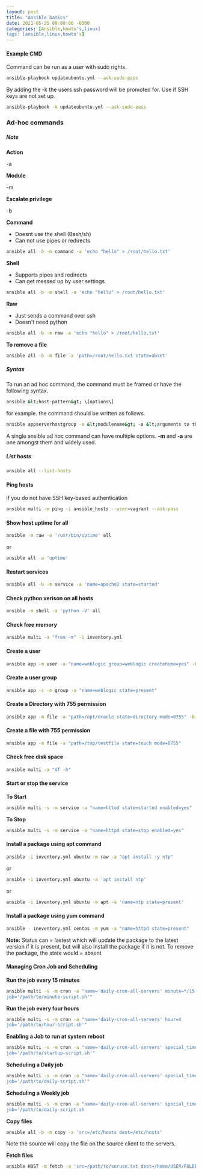 ```yaml
---
layout: post
title: "Ansible basics"
date: 2021-05-25 09:00:00 -0500
categories: [Ansible,howto's,linux]
tags: [ansible,linux,howto's]
---
```


#### Example CMD

Command can be run as a user with sudo rights.

```bash
ansible-playbook updateubuntu.yml --ask-sudo-pass
```

By adding the -k the users ssh password will be promoted for. Use if SSH keys are not set up.

```bash
ansible-playbook -k updateubuntu.yml --ask-sudo-pass
```

### Ad-hoc commands

##### Note

**Action**

-a

**Module**

-m

**Escalate privilege**

-b

**Command**

- Doesnt use the shell (Bash/sh)
- Can not use pipes or redirects

```bash
ansible all -b -m command -a 'echo "hello" > /root/hello.txt'
```

**Shell**

- Supports pipes and redirects
- Can get messed up by user settings

```bash
ansible all -b -m shell -a 'echo "hello" > /root/hello.txt'
```

**Raw**

- Just sends a command over ssh
- Doesn't need python

```bash
ansible all -b -m raw -a 'echo "hello" > /root/hello.txt'
```
**To remove a file**

```bash
ansible all -b -m file -a 'path=/root/hello.txt state=abset'
```

##### Syntax

To run an ad hoc command, the command must be framed or have the following syntax.

```bash
ansible &lt;host-pattern&gt; \[options\]
```
for example. the command should be written as follows.

```bash
ansible appserverhostgroup -m &lt;modulename&gt; -a &lt;arguments to the module&gt;
```
A single ansible ad hoc command can have multiple options. **-m** and **-a** are one amongst them and widely used.

##### List hosts

```bash
ansible all --list-hosts
```
#### Ping hosts

if you do not have SSH key-based authentication

```bash
ansible multi -m ping -i ansible_hosts --user=vagrant --ask-pass
```

#### Show host uptime for all

```bash
ansible -m raw -a '/usr/bin/uptime' all
```
or

```bash
ansible all -a 'uptime'
```

#### Restart services

```bash
ansible all -b -m service -a 'name=apache2 state=started'
```

#### Check python verison on all hosts

```bash
ansible -m shell -a 'python -V' all
```

#### Check free memory

```bash
ansible multi -a "free -m" -i inventory.yml
```

#### Create a user

```bash
ansible app -m user -a "name=weblogic group=weblogic createhome=yes" -b
```

#### Create a user group

```bash
ansible app -s -m group -a "name=weblogic state=present"
```
#### Create a Directory with 755 permission

```bash
ansible app -m file -a "path=/opt/oracle state=directory mode=0755" -b
```

#### Create a file with 755 permission

```bash
ansible app -m file -a "path=/tmp/testfile state=touch mode=0755"
```

#### Check free disk space

```bash
ansible multi -a "df -h"
```

#### Start or stop the service

**To Start**

```bash
ansible multi -s -m service -a "name=httod state=started enabled=yes"
```

**To Stop**

```bash
ansible multi -s -m service -a "name=httpd state=stop enabled=yes"
```

#### Install a package using apt command

```bash
ansible -i inventory.yml ubuntu -m raw -a "apt install -y ntp"
```

or

```bash
ansible -i inventory.yml ubuntu -a 'apt install ntp'
```

or

```bash
ansible -i inventory.yml ubuntu -m apt -a 'name=ntp state=present'
```

#### Install a package using yum command

```bash
ansible - ineventory.yml centos -m yum -a "name=httpd state=present"
```

**Note:** Status can = lastest which will update the package to the latest version if it is present, but will also install the package if it is not. To remove the package, the state would = absent

#### Managing Cron Job and Scheduling

**Run the job every 15 minutes**

```bash
ansible multi -s -m cron -a "name='daily-cron-all-servers' minute=*/15 
job='/path/to/minute-script.sh'"
```

**Run the job every four hours**

```bash
ansible multi -s -m cron -a "name='daily-cron-all-servers' hour=4 
job='/path/to/hour-script.sh'"
```

**Enabling a Job to run at system reboot**

```bash
ansible multi -s -m cron -a "name='daily-cron-all-servers' special_time=reboot 
job='/path/to/startup-script.sh'"
```

**Scheduling a Daily job**

```bash
ansible multi -s -m cron -a "name='daily-cron-all-servers' special_time=daily 
job='/path/to/daily-script.sh'"
```

**Scheduling a Weekly job**

```bash
ansible multi -s -m cron -a "name='daily-cron-all-servers' special_time=weekly 
job='/path/to/daily-script.sh
```

**Copy files**

```bash
ansible all -b -m copy -a 'src=/etc/hosts dest=/etc/hosts'
```

Note the source will copy the file on the source client to the servers.

**Fetch files**

```bash
ansible HOST -m fetch -a 'src=/path/to/soruce.txt dest=/home/USER/FOLDER/ flat=yes'
```
